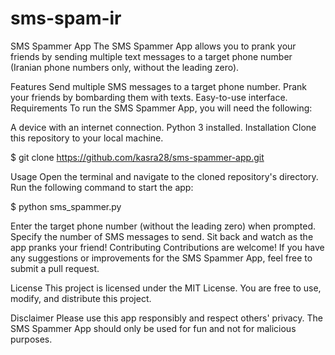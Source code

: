 # sms-spam-ir
SMS Spammer App
The SMS Spammer App allows you to prank your friends by sending multiple text messages to a target phone number (Iranian phone numbers only, without the leading zero).

Features
Send multiple SMS messages to a target phone number.
Prank your friends by bombarding them with texts.
Easy-to-use interface.
Requirements
To run the SMS Spammer App, you will need the following:

A device with an internet connection.
Python 3 installed.
Installation
Clone this repository to your local machine.

$ git clone https://github.com/kasra28/sms-spammer-app.git

Usage
Open the terminal and navigate to the cloned repository's directory.
Run the following command to start the app:

$ python sms_spammer.py

Enter the target phone number (without the leading zero) when prompted.
Specify the number of SMS messages to send.
Sit back and watch as the app pranks your friend!
Contributing
Contributions are welcome! If you have any suggestions or improvements for the SMS Spammer App, feel free to submit a pull request.

License
This project is licensed under the MIT License. You are free to use, modify, and distribute this project.

Disclaimer
Please use this app responsibly and respect others' privacy. The SMS Spammer App should only be used for fun and not for malicious purposes.
